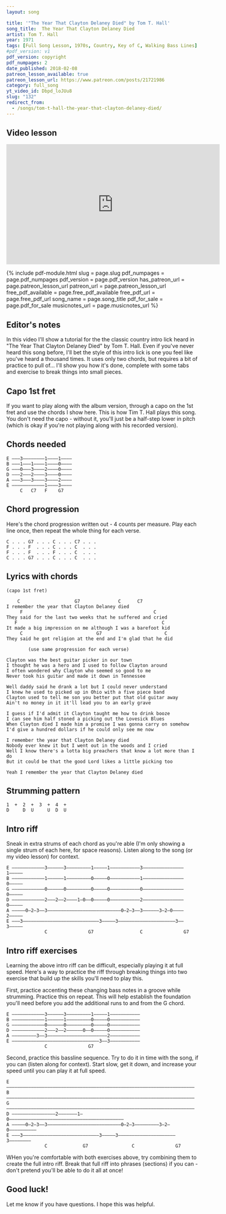 ```yaml
---
layout: song

title: '"The Year That Clayton Delaney Died" by Tom T. Hall'
song_title:  The Year That Clayton Delaney Died
artist: Tom T. Hall
year: 1971
tags: [Full Song Lesson, 1970s, Country, Key of C, Walking Bass Lines]
#pdf_version: v1
pdf_version: copyright
pdf_numpages: 2
date_published: 2018-02-08
patreon_lesson_available: true
patreon_lesson_url: https://www.patreon.com/posts/21721986
category: full_song
yt_video_id: Dbpd_loJUu8
slug: "132"
redirect_from:
  - /songs/tom-t-hall-the-year-that-clayton-delaney-died/
---
```




## Video lesson

<iframe width="560" height="315" src="https://www.youtube.com/embed/Dbpd_loJUu8?showinfo=0" frameborder="0" allowfullscreen></iframe>

{% include pdf-module.html slug = page.slug pdf_numpages = page.pdf_numpages pdf_version = page.pdf_version has_patreon_url = page.patreon_lesson_url patreon_url = page.patreon_lesson_url free_pdf_available = page.free_pdf_available free_pdf_url = page.free_pdf_url song_name = page.song_title pdf_for_sale = page.pdf_for_sale musicnotes_url = page.musicnotes_url %}

## Editor's notes

In this video I'll show a tutorial for the the classic country intro lick heard in "The Year That Clayton Delaney Died" by Tom T. Hall. Even if you've never heard this song before, I'll bet the style of this intro lick is one you feel like you've heard a thousand times. It uses only two chords, but requires a bit of practice to pull of... I'll show you how it's done, complete with some tabs and exercise to break things into small pieces.

## Capo 1st fret

If you want to play along with the album version, through a capo on the 1st fret and use the chords I show here. This is how Tim T. Hall plays this song. You don't need the capo - without it, you'll just be a half-step lower in pitch (which is okay if you're not playing along with his recorded version).

## Chords needed

    E –––3––––––––1––––1––––
    B –––1–––1––––1––––0––––
    G –––0–––3––––2––––0––––
    D –––2–––2––––3––––0––––
    A –––3–––3––––3––––2––––
    E ––––––––––––1––––3––––
         C   C7   F    G7

## Chord progression

Here's the chord progression written out - 4 counts per measure. Play each line once, then repeat the whole thing for each verse.

    C . . . G7 . . . C . . . C7 . . .
    F . . . F  . . . C . . . C  . . .
    F . . . F  . . . F . . . C  . . .
    C . . . G7 . . . C . . . C  . . .

## Lyrics with chords

    (capo 1st fret)

        C                    G7              C      C7
    I remember the year that Clayton Delaney died
         F                                                C
    They said for the last two weeks that he suffered and cried
       F                                                     C
    It made a big impression on me although I was a barefoot kid
         C                           G7                       C
    They said he got religion at the end and I'm glad that he did

            (use same progression for each verse)

    Clayton was the best guitar picker in our town
    I thought he was a hero and I used to follow Clayton around
    I often wondered why Clayton who seemed so good to me
    Never took his guitar and made it down in Tennessee

    Well daddy said he drank a lot but I could never understand
    I knew he used to picked up in Ohio with a five piece band
    Clayton used to tell me son you better put that old guitar away
    Ain't no money in it it'll lead you to an early grave

    I guess if I'd admit it Clayton taught me how to drink booze
    I can see him half stoned a picking out the Lovesick Blues
    When Clayton died I made him a promise I was gonna carry on somehow
    I'd give a hundred dollars if he could only see me now

    I remember the year that Clayton Delaney died
    Nobody ever knew it but I went out in the woods and I cried
    Well I know there's a lotta big preachers that know a lot more than I do
    But it could be that the good Lord likes a little picking too

    Yeah I remember the year that Clayton Delaney died

## Strumming pattern

    1  +  2  +  3  +  4  +
    D     D  U     U  D  U

## Intro riff

Sneak in extra strums of each chord as you're able (I'm only showing a single strum of each here, for space reasons). Listen along to the song (or my video lesson) for context.

    E ––––––––––––3––––––3–––––––––1–––––1–––––––––––3–––––––––––––––1–––––
    B ––––––––––––1––––––1–––––––––0–––––0–––––––––––1–––––––––––––––0–––––
    G ––––––––––––0––––––0–––––––––0–––––0–––––––––––0–––––––––––––––0–––––
    D ––––––––––––2–––2––2––––1–0––0–––––0–––––––––––2–––––––––––––––0–––––
    A –––––0–2–3––3–––––––––––––––––––––––––––0–2–3––3––––––3–2–0––––2–––––
    E –––3––––––––––––––––––––––––––––3–––––3–––––––––––––––––––––3––3–––––
                  C               G7                 C               G7

## Intro riff exercises

Learning the above intro riff can be difficult, especially playing it at full speed. Here's a way to practice the riff through breaking things into two exercise that build up the skills you'll need to play this.

First, practice accenting these changing bass notes in a groove while strumming. Practice this on repeat. This will help establish the foundation you'll need before you add the additional runs to and from the G chord.

    E ––––––––––––3––––––3–––––––––1–––––1–––––––––––
    B ––––––––––––1––––––1–––––––––0–––––0–––––––––––
    G ––––––––––––0––––––0–––––––––0–––––0–––––––––––
    D ––––––––––––2–––2––2––––––0––0–––––0–––––––––––
    A –––––––––3––3––––––––––––––––––––––2–––––––––––
    E ––––––––––––––––––––––––––––––––3––3–––––––––––
                  C               G7

Second, practice this bassline sequence. Try to do it in time with the song, if you can (listen along for context). Start slow, get it down, and increase your speed until you can play it at full speed.

    E –––––––––––––––––––––––––––––––––––––––––––––––––––––––––––––––––––––
    B –––––––––––––––––––––––––––––––––––––––––––––––––––––––––––––––––––––
    G –––––––––––––––––––––––––––––––––––––––––––––––––––––––––––––––––––––
    D ––––––––––––––––2–––––––1–0––––––––––––––––––––––––––––––––––––––––––
    A –––––0–2–3––3–––––––––––––––––––––––––––0–2–3–––––––––3–2–0––––––––––
    E –––3––––––––––––––––––––––––––––3–––––3–––––––––––––––––––––3––––––––
                  C             G7                C               G7

WHen you're comfortable with both exercises above, try combining them to create the full intro riff. Break that full riff into phrases (sections) if you can - don't pretend you'll be able to do it all at once!


## Good luck!

Let me know if you have questions. I hope this was helpful.
